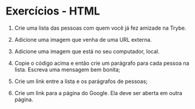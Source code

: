 # Exercícios - HTML

1. Crie uma lista das pessoas com quem você já fez amizade na Trybe.

2. Adicione uma imagem que venha de uma URL externa.

3. Adicione uma imagem que está no seu computador, local.

4. Copie o código acima e então crie um parágrafo para cada pessoa na lista. Escreva uma mensagem bem bonita;

5. Crie um link entre a lista e os parágrafos de pessoas;

6. Crie um link para a página do Google. Ela deve ser aberta em outra página.

